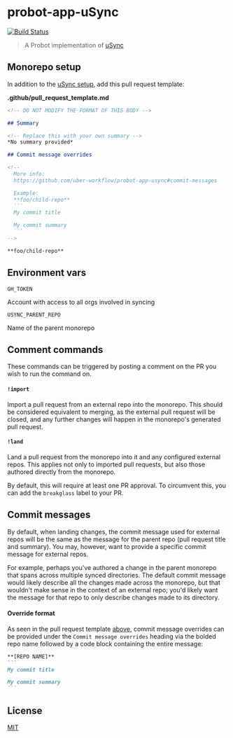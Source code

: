 # probot-app-uSync

[![Build Status](https://badge.buildkite.com/e11ea6abd3bec27ca72ed7c9c437be773d7878dc351ad9f7cd.svg?branch=master)](https://buildkite.com/uberopensource/probot-app-usync)

> A Probot implementation of [uSync](https://github.com/uber-workflow/usync)

## Monorepo setup

In addition to the [uSync setup](https://github.com/uber-workflow/usync#setup-your-monorepo), add this pull request template:

**.github/pull_request_template.md**

````md
<!-- DO NOT MODIFY THE FORMAT OF THIS BODY -->

## Summary

<!-- Replace this with your own summary -->
*No summary provided*

## Commit message overrides

<!--
  More info:
  https://github.com/uber-workflow/probot-app-usync#commit-messages

  Example:
  **foo/child-repo**
  ```
  My commit title

  My commit summary
  ```
-->

**foo/child-repo**
````

## Environment vars

`GH_TOKEN`

Account with access to all orgs involved in syncing

`USYNC_PARENT_REPO`

Name of the parent monorepo

## Comment commands

These commands can be triggered by posting a comment on the PR you wish to run the command on.

#### `!import`

Import a pull request from an external repo into the monorepo. This should be considered equivalent to merging, as the external pull request will be closed, and any further changes will happen in the monorepo's generated pull request.

#### `!land`

Land a pull request from the monorepo into it and any configured external repos. This applies not only to imported pull requests, but also those authored directly from the monorepo.

By default, this will require at least one PR approval. To circumvent this, you can add the `breakglass` label to your PR.

## Commit messages

By default, when landing changes, the commit message used for external repos will be the same as the message for the parent repo (pull request title and summary). You may, however, want to provide a specific commit message for external repos.

For example, perhaps you've authored a change in the parent monorepo that spans across multiple synced directories. The default commit message would likely describe all the changes made across the monorepo, but that wouldn't make sense in the context of an external repo; you'd likely want the message for that repo to only describe changes made to its directory.

#### Override format

As seen in the pull request template [above](#monorepo-setup), commit message overrides can be provided under the `Commit message overrides` heading via the bolded repo name followed by a code block containing the entire message:

````md
**[REPO NAME]**
```
My commit title

My commit summary
```
````

## License

[MIT](LICENSE)
